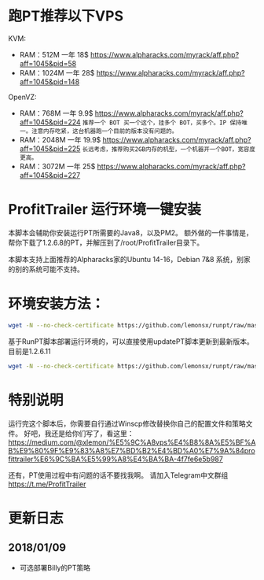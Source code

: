 # 跑PT推荐以下VPS
KVM:
- RAM：512M 一年 18$ https://www.alpharacks.com/myrack/aff.php?aff=1045&pid=58
- RAM：1024M 一年 28$ https://www.alpharacks.com/myrack/aff.php?aff=1045&pid=148

OpenVZ:
- RAM：768M 一年 9.9$ https://www.alpharacks.com/myrack/aff.php?aff=1045&pid=224 `推荐一个 BOT 买一个这个，挂多个 BOT，买多个。IP 保持唯一。注意内存吃紧，这台机器跑一个目前的版本没有问题的。`
- RAM：2048M 一年 19.9$ https://www.alpharacks.com/myrack/aff.php?aff=1045&pid=225 `长远考虑，推荐购买2GB内存的机型，一个机器开一个BOT，宽容度更高。`
- RAM：3072M 一年 25$ https://www.alpharacks.com/myrack/aff.php?aff=1045&pid=227

# ProfitTrailer 运行环境一键安装
本脚本会辅助你安装运行PT所需要的Java8，以及PM2。
额外做的一件事情是，帮你下载了1.2.6.8的PT，并解压到了/root/ProfitTrailer目录下。

本脚本支持上面推荐的Alpharacks家的Ubuntu 14-16，Debian 7&8 系统，别家的别的系统可能不支持。

# 环境安装方法：
```bash
wget -N --no-check-certificate https://github.com/lemonsx/runpt/raw/master/runpt.sh && bash runpt.sh
```

基于RunPT脚本部署运行环境的，可以直接使用updatePT脚本更新到最新版本。目前是1.2.6.11
```bash
wget -N --no-check-certificate https://github.com/lemonsx/runpt/raw/master/updatept.sh && bash updatept.sh
```
# 特别说明
运行完这个脚本后，你需要自行通过Winscp修改替换你自己的配置文件和策略文件。
好吧，我还是给你们写了，看这里：https://medium.com/@xlemon/%E5%9C%A8vps%E4%B8%8A%E5%BF%AB%E9%80%9F%E9%83%A8%E7%BD%B2%E4%BD%A0%E7%9A%84profittrailer%E6%9C%BA%E5%99%A8%E4%BA%BA-4f7fe6e5b987

还有，PT使用过程中有问题的话不要找我啊。
请加入Telegram中文群组 https://t.me/ProfitTrailer

# 更新日志
## 2018/01/09
- 可选部署Billy的PT策略